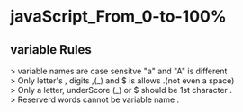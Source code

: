 # javaScript_From_0-to-100%
## variable Rules
<p>
    > variable names are case sensitve "a" and "A" is different <br>
    > Only letter's , digits ,(_) and $ is allows .(not even a space)<br>
    > Only a letter, underScore (_) or $ should be 1st character .<br>
    > Reserverd words cannot be variable name .
</p>